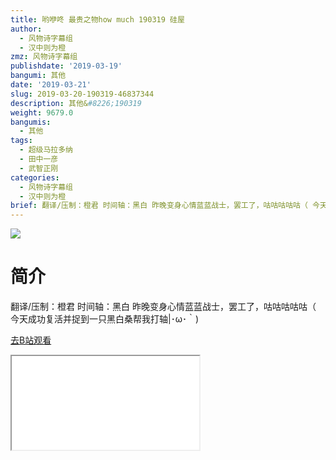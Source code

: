 ```yaml
---
title: 哟咿咚 最贵之物how much 190319 硅屋
author:
  - 风物诗字幕组
  - 汉中则为橙
zmz: 风物诗字幕组
publishdate: '2019-03-19'
bangumi: 其他
date: '2019-03-21'
slug: 2019-03-20-190319-46837344
description: 其他&#8226;190319
weight: 9679.0
bangumis:
  - 其他
tags:
  - 超级马拉多纳
  - 田中一彦
  - 武智正刚
categories:
  - 风物诗字幕组
  - 汉中则为橙
brief: 翻译/压制：橙君 时间轴：黑白 昨晚变身心情蓝蓝战士，罢工了，咕咕咕咕咕（ 今天成功复活并捉到一只黑白桑帮我打轴|･ω･｀)
---
```

![](https://i.imgur.com/tpQz7Q0.jpg)
# 简介  
翻译/压制：橙君 时间轴：黑白
昨晚变身心情蓝蓝战士，罢工了，咕咕咕咕咕（
今天成功复活并捉到一只黑白桑帮我打轴|･ω･｀)  

[去B站观看](https://www.bilibili.com/video/av46837344/)
<div class ="resp-container"><iframe class="testiframe" src="//player.bilibili.com/player.html?aid=46837344"", scrolling="no", allowfullscreen="true" > </iframe></div> 
